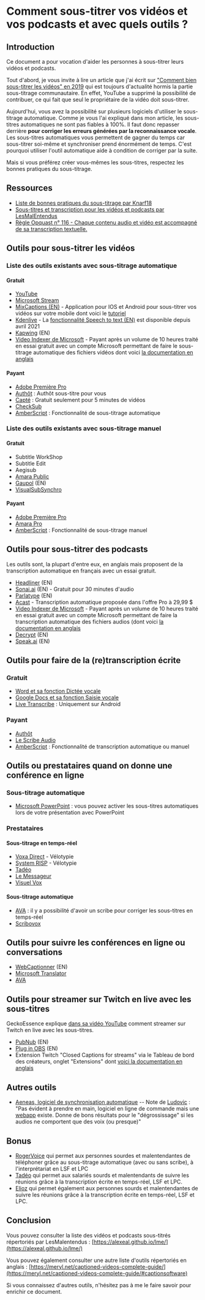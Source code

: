 # Comment sous-titrer vos vidéos et vos podcasts et avec quels outils ?

## Introduction

Ce document a pour vocation d'aider les personnes à sous-titrer leurs vidéos et podcasts. 

Tout d'abord, je vous invite à lire un article que j'ai écrit sur ["Comment bien sous-titrer les vidéos" en 2019](https://www.24joursdeweb.fr/2019/comment-bien-sous-titrer-les-videos/) qui est toujours d'actualité hormis la partie sous-titrage communautaire. En effet, YouTube a supprimé la possibilité de contribuer, ce qui fait que seul le propriétaire de la vidéo doit sous-titrer. 

Aujourd'hui, vous avez la possibilité sur plusieurs logiciels d'utiliser le sous-titrage automatique. Comme je vous l'ai expliqué dans mon article, les sous-titres automatiques ne sont pas fiables à 100%. Il faut donc repasser derrière __pour corriger les erreurs générées par la reconnaissance vocale__.
Les sous-titres automatiques vous permettent de gagner du temps car sous-titrer soi-même et synchroniser prend énormément de temps. C'est pourquoi utiliser l'outil automatique aide à condition de corriger par la suite.

Mais si vous préférez créer vous-mêmes les sous-titres, respectez les bonnes pratiques du sous-titrage.

## Ressources

- [Liste de bonnes pratiques du sous-titrage par Knarf18](https://github.com/knarf18/Bonnes-pratiques-du-sous-titrage/blob/master/Liste%20de%20bonnes%20pratiques.md)
- [Sous-titres et transcription pour les vidéos et podcasts par LesMalEntendus](https://twitter.com/LesMalEntendus/status/1326230657119481856?s=20)
- [Règle Opquast n° 116 - Chaque contenu audio et vidéo est accompagné de sa transcription textuelle.](https://checklists.opquast.com/fr/assurance-qualite-web/chaque-contenu-audio-et-video-est-accompagne-de-sa-transcription-textuelle?utm_source=dlvr.it&utm_medium=twitter)

## Outils pour sous-titrer les vidéos

### Liste des outils existants avec sous-titrage automatique

#### Gratuit

- [YouTube](https://support.google.com/youtube/answer/6373554?hl=fr)
- [Microsoft Stream](https://support.microsoft.com/fr-fr/office/microsoft-stream-cr%C3%A9e-automatiquement-des-sous-titres-pour-les-vid%C3%A9os-8d6ac353-9ff2-4e2b-bca1-329499455308)
- [MixCaptions (EN)](https://www.mixcord.co/pages/mixcaptions) - Application pour IOS et Android pour sous-titrer vos vidéos sur votre mobile dont voici le [tutoriel](https://www.youtube.com/watch?v=TeX0_4TGHa8) 
- [Kdenlive](https://kdenlive.org/fr/) - La [fonctionnalité Speech to text (EN)](https://kdenlive.org/en/2021/04/kdenlive-21-04-released) est disponible depuis avril 2021 
- [Kapwing](https://www.kapwing.com/subtitles) (EN)
- [Video Indexer de Microsoft](https://www.videoindexer.ai/) - Payant après un volume de 10 heures traité en essai gratuit avec un compte Microsoft permettant de faire le sous-titrage automatique des fichiers vidéos dont voici [la documentation en anglais](https://docs.microsoft.com/en-gb/azure/azure-video-analyzer/video-analyzer-for-media-docs/multi-language-identification-transcription)

#### Payant

- [Adobe Première Pro](https://helpx.adobe.com/ch_fr/premiere-pro/using/speech-to-text.html)
- [Authôt](https://www.authot.com/fr/) : Authôt sous-titre pour vous
- [Capté](https://getcapte.com/fr/) : Gratuit seulement pour 5 minutes de vidéos
- [CheckSub](https://www.checksub.com/fr)
- [AmberScript](https://www.amberscript.com/fr/) : Fonctionnalité de sous-titrage automatique

### Liste des outils existants avec sous-titrage manuel
#### Gratuit
- Subtitle WorkShop
- Subtitle Edit
- Aegisub
- [Amara Public](https://amara.org/fr/)
- [Gaupol](https://otsaloma.io/gaupol/) (EN)
- [VisualSubSynchro](https://www.visualsubsync.org/fr/home)

#### Payant
- [Adobe Première Pro](https://helpx.adobe.com/ch_fr/premiere-pro/using/working-with-captions.html)
- [Amara Pro](https://amara.org/fr/)
- [AmberScript](https://www.amberscript.com/fr/) : Fonctionnalité de sous-titrage manuel

## Outils pour sous-titrer des podcasts

Les outils sont, la plupart d'entre eux, en anglais mais proposent de la transcription automatique en français avec un essai gratuit.

- [Headliner](https://www.headliner.app/) (EN)
- [Sonai.ai](https://sonix.ai/) (EN) - Gratuit pour 30 minutes d'audio
- [Parlatype](https://www.parlatype.org/) (EN)
- [Acast](https://www.acast.com/fr/) - Transcription automatique proposée dans l'offre Pro à 29,99 $
- [Video Indexer de Microsoft](https://www.videoindexer.ai/) - Payant après un volume de 10 heures traité en essai gratuit avec un compte Microsoft permettant de faire la transcription automatique des fichiers audios (dont voici [la documentation en anglais](https://docs.microsoft.com/en-gb/azure/azure-video-analyzer/video-analyzer-for-media-docs/multi-language-identification-transcription)
- [Decrypt](https://www.descript.com/transcription) (EN)
- [Speak.ai](https://speakai.co/) (EN)

## Outils pour faire de la (re)transcription écrite

### Gratuit

- [Word et sa fonction Dictée vocale](https://support.microsoft.com/fr-fr/office/dicter-du-texte-%C3%A0-l-aide-de-la-reconnaissance-vocale-05725ee2-ae2e-438f-847c-b80e754eb50b)
- [Google Docs et sa fonction Saisie vocale](https://support.google.com/a/users/answer/9308956?hl=fr)
- [Live Transcribe](https://play.google.com/store/apps/details?id=com.google.audio.hearing.visualization.accessibility.scribe&hl=fr&gl=FR) : Uniquement sur Android

### Payant

- [Authôt](https://www.authot.com/fr)
- [Le Scribe Audio](https://lescribeaudio.com/) 
- [AmberScript](https://www.amberscript.com/fr/) : Fonctionnalité de transcription automatique ou manuel

## Outils ou prestataires quand on donne une conférence en ligne

### Sous-titrage automatique

- [Microsoft PowerPoint](https://support.microsoft.com/fr-fr/office/pr%C3%A9sentez-avec-des-l%C3%A9gendes-ou-des-sous-titres-automatiques-et-en-temps-r%C3%A9eldans-powerpoint-68d20e49-aec3-456a-939d-34a79e8ddd5f) : vous pouvez activer les sous-titres automatiques lors de votre présentation avec PowerPoint

### Prestataires

#### Sous-titrage en temps-réel
- [Voxa Direct](https://www.voxadirect.com/) - Vélotypie
- [System RISP](https://www.systemerisp.com/) - Vélotypie
- [Tadéo](https://new.tadeo.fr/)
- [Le Messageur](https://www.lemessageur.com/)
- [Visuel Vox](https://www.visuel-vox.com/)

#### Sous-titrage automatique

- [AVA](https://fr.ava.me/) : il y a possibilité d'avoir un scribe pour corriger les sous-titres en temps-réel
- [Scribovox](https://www.scribovox.fr/)

## Outils pour suivre les conférences en ligne ou conversations

- [WebCaptionner](https://webcaptioner.com/) (EN)
- [Microsoft Translator](https://translator.microsoft.com/)
- [AVA](https://fr.ava.me/)


## Outils pour streamer sur Twitch en live avec les sous-titres

GeckoEssence explique [dans sa vidéo YouTube](https://www.youtube.com/watch?v=PZXkNFltVbU) comment streamer sur Twitch en live avec les sous-titres.

- [PubNub](https://www.pubnub.com/developers/twitch-tv-obs-subtitles/) (EN)
- [Plug in OBS](https://github.com/ratwithacompiler/OBS-captions-plugin) (EN)
- Extension Twitch "Closed Captions for streams" via le Tableau de bord des créateurs, onglet "Extensions" dont [voici la documentation en anglais](https://help.twitch.tv/s/article/guide-to-closed-captions?language=en_US)

## Autres outils

- [Aeneas, logiciel de synchronisation automatique](https://github.com/readbeyond/aeneas)
-- Note de [Ludovic](https://github.com/emma11y/sous-titres/issues/1#issue-978844300) : "Pas évident à prendre en main, logiciel en ligne de commande mais une [webapp](https://aeneasweb.org/) existe. Donne de bons résultats pour le "dégrossissage" si les audios ne comportent que des voix (ou presque)"

## Bonus

- [RogerVoice](https://rogervoice.com/fr/) qui permet aux personnes sourdes et malentendantes de téléphoner grâce au sous-titrage automatique (avec ou sans scribe), à l'interprétariat en LSF et LPC
- [Tadéo](https://new.tadeo.fr/) qui permet aux salariés sourds et malentendants de suivre les réunions grâce à la transcription écrite en temps-réel, LSF et LPC.
- [Elioz](https://www.elioz.fr/) qui permet également aux personnes sourds et malentendantes de suivre les réunions grâce à la transcription écrite en temps-réel, LSF et LPC.

## Conclusion

Vous pouvez consulter la liste des vidéos et podcasts sous-titrés répertoriés par LesMalentendus : [https://alexeal.github.io/lme/](https://alexeal.github.io/lme/)

Vous pouvez également consulter une autre liste d'outils répertoriés en anglais : [https://meryl.net/captioned-videos-complete-guide/](https://meryl.net/captioned-videos-complete-guide/#captionsoftware)

Si vous connaissez d'autres outils, n'hésitez pas à me le faire savoir pour enrichir ce document.
